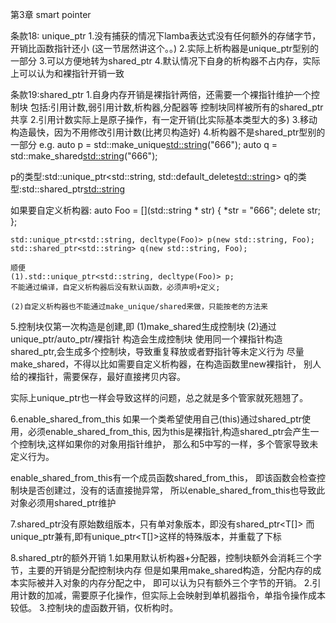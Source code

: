 第3章 smart pointer

条款18: unique_ptr
1.没有捕获的情况下lamba表达式没有任何额外的存储字节，开销比函数指针还小
(这一节居然讲这个。。)
2.实际上析构器是unique_ptr型别的一部分
3.可以方便地转为shared_ptr
4.默认情况下自身的析构器不占内存，实际上可以认为和裸指针开销一致

条款19:shared_ptr
1.自身内存开销是裸指针两倍，还需要一个裸指针维护一个控制块
包括:引用计数,弱引用计数,析构器,分配器等
控制块同样被所有的shared_ptr共享
2.引用计数实际上是原子操作，有一定开销(比实际基本类型大的多)
3.移动构造最快，因为不用修改引用计数(比拷贝构造好)
4.析构器不是shared_ptr型别的一部分
e.g.
    auto p = std::make_unique<std::string>("666");
    auto q = std::make_shared<std::string>("666");

p的类型:std::unique_ptr<std::string, std::default_delete<std::string>>
q的类型:std::shared_ptr<std::string>

如果要自定义析构器:
    auto Foo = [](std::string * str) {
        *str = "666";
        delete str;
    };

    std::unique_ptr<std::string, decltype(Foo)> p(new std::string, Foo);
    std::shared_ptr<std::string> q(new std::string, Foo);

    顺便
    (1).std::unique_ptr<std::string, decltype(Foo)> p;
    不能通过编译，自定义析构器后没有默认函数，必须声明+定义;
    
    (2)自定义析构器也不能通过make_unique/shared来做，只能按老的方法来

5.控制块仅第一次构造是创建,即
(1)make_shared生成控制块
(2)通过unique_ptr/auto_ptr/裸指针 构造会生成控制块
使用同一个裸指针构造shared_ptr,会生成多个控制块，导致重复释放或者野指针等未定义行为
尽量make_shared，不得以比如需要自定义析构器，在构造函数里new裸指针，
别人给的裸指针，需要保存，最好直接拷贝内容。

实际上unique_ptr也一样会导致这样的问题，总之就是多个管家就死翘翘了。

6.enable_shared_from_this
如果一个类希望使用自己(this)通过shared_ptr使用，必须enable_shared_from_this,
因为this是裸指针,构造shared_ptr会产生一个控制块,这样如果你的对象用指针维护，
那么和5中写的一样，多个管家导致未定义行为。

enable_shared_from_this有一个成员函数shared_from_this，
即该函数会检查控制块是否创建过，没有的话直接抛异常，
所以enable_shared_from_this也导致此对象必须用shared_ptr维护

7.shared_ptr没有原始数组版本，只有单对象版本，即没有shared_ptr<T[]>
而unique_ptr兼有,即有unique_ptr<T[]>这样的特殊版本，并重载了下标

8.shared_ptr的额外开销
1.如果用默认析构器+分配器，控制块额外会消耗三个字节，主要的开销是分配控制块内存
但是如果用make_shared构造，分配内存的成本实际被并入对象的内存分配之中，
即可以认为只有额外三个字节的开销。
2.引用计数的加减，需要原子化操作，但实际上会映射到单机器指令，单指令操作成本较低。
3.控制块的虚函数开销，仅析构时。




    
